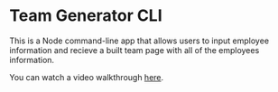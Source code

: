 # Team Generator CLI

This is a Node command-line app that allows users to input employee information and recieve a built team page with all of the employees information.

You can watch a video walkthrough [here](https://youtu.be/RnZH-JweHGU).